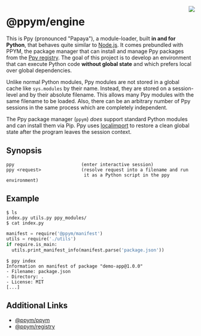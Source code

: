 <img src="http://i.imgur.com/W3652bU.png" align="right"></img>
# @ppym/engine

This is Ppy (pronounced "Papaya"), a module-loader, built **in and for Python**,
that behaves quite similar to [Node.js]. It comes prebundled with PPYM, the
package manager that can install and manage Ppy packages from the [Ppy registry].
The goal of this project is to develop an environment that can execute Python
code **without global state** and which prefers local over global dependencies.

Unlike normal Python modules, Ppy modules are not stored in a global cache
like `sys.modules` by their name. Instead, they are stored on a session-level
and by their absolute filename. This allows many Ppy modules with the same
filename to be loaded. Also, there can be an arbitrary number of Ppy sessions
in the same process which are completely independent.

The Ppy package manager (`ppym`) *does* support standard Python modules and
can install them via Pip. Ppy uses [localimport] to restore a clean global
state after the program leaves the session context.

  [Pip]: https://pypi.python.org/pypi/pip
  [ppym]: https://github.com/ppym/ppym
  [Node.js]: https://nodejs.org/en/
  [Ppy registry]: https://github.com/ppym/registry
  [localimport]: https://github.com/NiklasRosenstein/py-localimport

## Synopsis

    ppy                         (enter interactive session)
    ppy <request>               (resolve request into a filename and run
                                 it as a Python script in the ppy environment)

## Example

```
$ ls
index.py utils.py ppy_modules/
$ cat index.py
```
```python
manifest = require('@ppym/manifest')
utils = require('./utils')
if require.is_main:
  utils.print_manifest_info(manifest.parse('package.json'))
```
```
$ ppy index
Information on manifest of package "demo-app@1.0.0"
- Filename: package.json
- Directory: .
- License: MIT
[...]
```

## Additional Links

- [@ppym/ppym][ppym]
- [@ppym/registry][Ppy registry]
